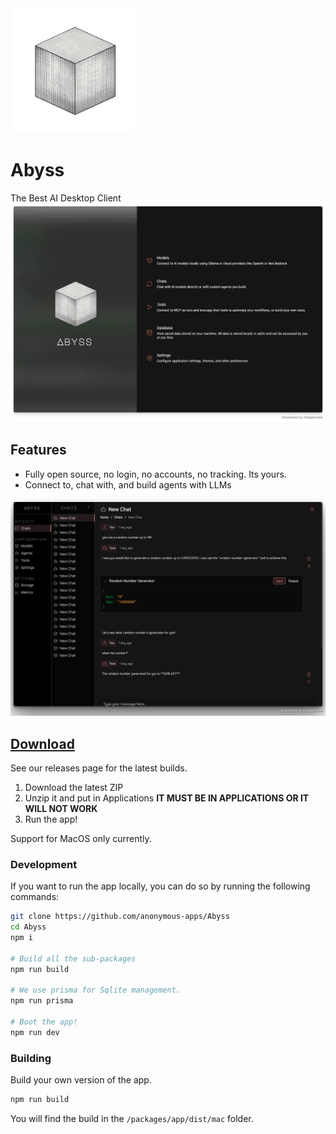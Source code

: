 <img src="./assets/logo.png" alt="Abyss" width="200" />

# Abyss

The Best AI Desktop Client
![Abyss](./docs/home.png)

## Features

-   Fully open source, no login, no accounts, no tracking. Its yours.
-   Connect to, chat with, and build agents with LLMs

![Abyss](./docs/chat.png)

## [Download](https://github.com/anonymous-apps/abyss/releases)

See our releases page for the latest builds.

1. Download the latest ZIP
2. Unzip it and put in Applications **IT MUST BE IN APPLICATIONS OR IT WILL NOT WORK**
3. Run the app!

Support for MacOS only currently.

### Development

If you want to run the app locally, you can do so by running the following commands:

```bash
git clone https://github.com/anonymous-apps/Abyss
cd Abyss
npm i

# Build all the sub-packages
npm run build

# We use prisma for Sqlite management.
npm run prisma

# Boot the app!
npm run dev
```

### Building

Build your own version of the app.

```bash
npm run build
```

You will find the build in the `/packages/app/dist/mac` folder.
